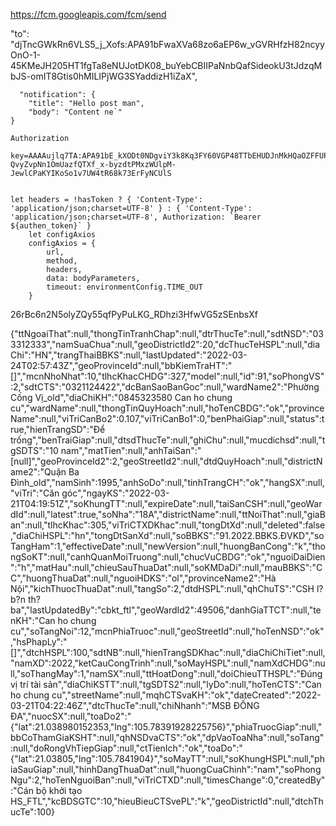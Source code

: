 https://fcm.googleapis.com/fcm/send

  "to": "djTncGWkRn6VLS5_j_Xofs:APA91bFwaXVa68zo6aEP6w_vGVRHfzH82ncyyOnO-1-45KMeJH205HT1fgTa8eNUJotDK08_buYebCBIIPaNnbQafSideokU3tJdzqMbJS-omIT8Gtis0hMILIPjWG3SYaddizH1iZaX",
  
      "notification": {
        "title": "Hello post man",
        "body": "Content ne`"
    }
    
    Authorization
    
    key=AAAAujlq7TA:APA91bE_kXODt0NDgviY3k8Kq3FY60VGP48TTbEHUDJnMkHQaOZFFUPdJtF2rHvpjX-QvyZvpNn1OmUazfQTXf_x-byzdtPMxzWUlpM-JewlCPaKYIKoSo1v7UW4tR68k73ErFyNCUlS
    
    
    let headers = !hasToken ? { 'Content-Type': 'application/json;charset=UTF-8' } : { 'Content-Type': 'application/json;charset=UTF-8', Authorization: `Bearer ${authen_token}` }
		let configAxios
		configAxios = {
			url,
			method,
			headers,
			data: bodyParameters,
			timeout: environmentConfig.TIME_OUT
		}

26rBc6n2N5olyZQy55qfPyPuLKG_RDhzi3HfwVG5zSEnbsXf



{"ttNgoaiThat":null,"thongTinTranhChap":null,"dtrThucTe":null,"sdtNSD":"033312333","namSuaChua":null,"geoDistrictId2":20,"dcThucTeHSPL":null,"diaChi":"HN","trangThaiBBKS":null,"lastUpdated":"2022-03-24T02:57:43Z","geoProvinceId":null,"bbKiemTraHT":"[]","mcnNhoNhat":10,"tlhcKhacCHDG":327,"model":null,"id":91,"soPhongVS":2,"sdtCTS":"0321124422","dcBanSaoBanGoc":null,"wardName2":"Phường Cống Vị_old","diaChiKH":"0845323580 Can ho chung cu","wardName":null,"thongTinQuyHoach":null,"hoTenCBDG":"ok","provinceName":null,"viTriCanBo2":0.107,"viTriCanBo1":0,"benPhaiGiap":null,"status":true,"hienTrangSD":"Để trống","benTraiGiap":null,"dtsdThucTe":null,"ghiChu":null,"mucdichsd":null,"tgSDTS":"10 nam","matTien":null,"anhTaiSan":"[null]","geoProvinceId2":2,"geoStreetId2":null,"dtdQuyHoach":null,"districtName2":"Quận Ba Đình_old","namSinh":1995,"anhSoDo":null,"tinhTrangCH":"ok","hangSX":null,"viTri":"Căn góc","ngayKS":"2022-03-21T04:19:51Z","soKhungTT":null,"expireDate":null,"taiSanCSH":null,"geoWardId":null,"latest":true,"soNha":"18A","districtName":null,"ttNoiThat":null,"giaBan":null,"tlhcKhac":305,"viTriCTXDKhac":null,"tongDtXd":null,"deleted":false,"diaChiHSPL":"hn","tongDtSanXd":null,"soBBKS":"91.2022.BBKS.ĐVKD","soTangHam":1,"effectiveDate":null,"newVersion":null,"huongBanCong":"k","thongSoKT":null,"canhQuanMoiTruong":null,"chucVuCBDG":"ok","nguoiDaiDien":"h","matHau":null,"chieuSauThuaDat":null,"soKMDaDi":null,"mauBBKS":"CC","huongThuaDat":null,"nguoiHDKS":"ol","provinceName2":"Hà Nội","kichThuocThuaDat":null,"tangSo":2,"dtdHSPL":null,"qhChuTS":"CSH l? b?n th? ba","lastUpdatedBy":"cbkt_ftl","geoWardId2":49506,"danhGiaTTCT":null,"tenKH":"Can ho chung cu","soTangNoi":12,"mcnPhiaTruoc":null,"geoStreetId":null,"hoTenNSD":"ok","hsPhapLy":"[]","dtchHSPL":100,"sdtNB":null,"hienTrangSDKhac":null,"diaChiChiTiet":null,"namXD":2022,"ketCauCongTrinh":null,"soMayHSPL":null,"namXdCHDG":null,"soThangMay":1,"namSX":null,"ttHoatDong":null,"doiChieuTTHSPL":"Đúng vị trí tài sản","diaChiKSTT":null,"tgSDTS2":null,"lyDo":null,"hoTenCTS":"Can ho chung cu","streetName":null,"mqhCTSvaKH":"ok","dateCreated":"2022-03-21T04:22:46Z","dtcThucTe":null,"chiNhanh":"MSB ĐỐNG ĐA","nuocSX":null,"toaDo2":"{\"lat\":21.038980152353,\"lng\":105.78391928225756}","phiaTruocGiap":null,"bbCoThamGiaKSHT":null,"qhNSDvaCTS":"ok","dpVaoToaNha":null,"soTang":null,"doRongVhTiepGiap":null,"ctTienIch":"ok","toaDo":"{\"lat\":21.03805,\"lng\":105.7841904}","soMayTT":null,"soKhungHSPL":null,"phiaSauGiap":null,"hinhDangThuaDat":null,"huongCuaChinh":"nam","soPhongNgu":2,"hoTenNguoiBan":null,"viTriCTXD":null,"timesChange":0,"createdBy":"Cán bộ khởi tạo HS_FTL","kcBDSGTC":10,"hieuBieuCTSvePL":"k","geoDistrictId":null,"dtchThucTe":100}
